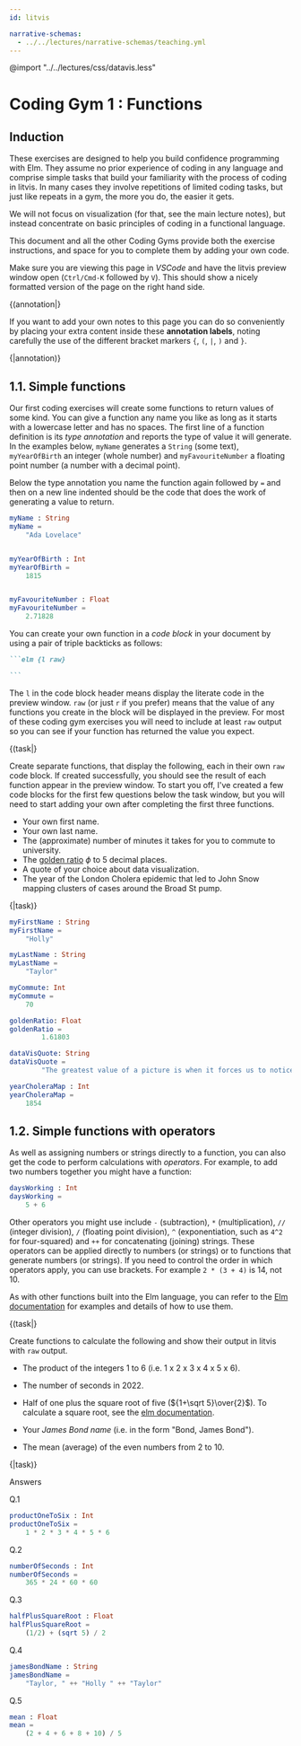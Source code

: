 ```yaml
---
id: litvis

narrative-schemas:
  - ../../lectures/narrative-schemas/teaching.yml
---
```


@import "../../lectures/css/datavis.less"

<!-- Everything above this line should probably be left untouched. -->

# Coding Gym 1 : Functions

## Induction

These exercises are designed to help you build confidence programming with Elm. They assume no prior experience of coding in any language and comprise simple tasks that build your familiarity with the process of coding in litvis. In many cases they involve repetitions of limited coding tasks, but just like repeats in a gym, the more you do, the easier it gets.

We will not focus on visualization (for that, see the main lecture notes), but instead concentrate on basic principles of coding in a functional language.

This document and all the other Coding Gyms provide both the exercise instructions, and space for you to complete them by adding your own code.

Make sure you are viewing this page in _VSCode_ and have the litvis preview window open (`Ctrl/Cmd-K` followed by `V`). This should show a nicely formatted version of the page on the right hand side.

{(annotation|}

If you want to add your own notes to this page you can do so conveniently by placing your extra content inside these **annotation labels**, noting carefully the use of the different bracket markers `{`, `(`, `|`, `)` and `}`.

{|annotation)}

## 1.1. Simple functions

Our first coding exercises will create some functions to return values of some kind. You can give a function any name you like as long as it starts with a lowercase letter and has no spaces. The first line of a function definition is its _type annotation_ and reports the type of value it will generate. In the examples below, `myName` generates a `String` (some text), `myYearOfBirth` an integer (whole number) and `myFavouriteNumber` a floating point number (a number with a decimal point).

Below the type annotation you name the function again followed by `=` and then on a new line indented should be the code that does the work of generating a value to return.

```elm {l r}
myName : String
myName =
    "Ada Lovelace"


myYearOfBirth : Int
myYearOfBirth =
    1815


myFavouriteNumber : Float
myFavouriteNumber =
    2.71828
```

You can create your own function in a _code block_ in your document by using a pair of triple backticks as follows:

````markdown
```elm {l raw}

```
````

The `l` in the code block header means display the literate code in the preview window. `raw` (or just `r` if you prefer) means that the value of any functions you create in the block will be displayed in the preview. For most of these coding gym exercises you will need to include at least `raw` output so you can see if your function has returned the value you expect.

{(task|}

Create separate functions, that display the following, each in their own `raw` code block. If created successfully, you should see the result of each function appear in the preview window. To start you off, I've created a few code blocks for the first few questions below the task window, but you will need to start adding your own after completing the first three functions.

- Your own first name.
- Your own last name.
- The (approximate) number of minutes it takes for you to commute to university.
- The [golden ratio](https://en.wikipedia.org/wiki/Golden_ratio) $\phi$ to 5 decimal places.
- A quote of your choice about data visualization.
- The year of the London Cholera epidemic that led to John Snow mapping clusters of cases around the Broad St pump.

{|task)}

```elm {l raw}
myFirstName : String
myFirstName =
    "Holly"
```

```elm {l raw}
myLastName : String
myLastName =
    "Taylor"
```

```elm {l raw}
myCommute: Int
myCommute =
    70
```

```elm {l raw}
goldenRatio: Float
goldenRatio =
        1.61803
```

```elm {l raw}
dataVisQuote: String
dataVisQuote =
        "The greatest value of a picture is when it forces us to notice what we never expected to see. - John Tukey"
```

```elm {l raw}
yearCholeraMap : Int
yearCholeraMap =
    1854
```

## 1.2. Simple functions with operators

As well as assigning numbers or strings directly to a function, you can also get the code to perform calculations with _operators_. For example, to add two numbers together you might have a function:

```elm {l r}
daysWorking : Int
daysWorking =
    5 + 6
```

Other operators you might use include `-` (subtraction), `*` (multiplication), `//` (integer division), `/` (floating point division), `^` (exponentiation, such as `4^2` for four-squared) and `++` for concatenating (joining) strings. These operators can be applied directly to numbers (or strings) or to functions that generate numbers (or strings). If you need to control the order in which operators apply, you can use brackets. For example `2 * (3 + 4)` is 14, not 10.

As with other functions built into the Elm language, you can refer to the [Elm documentation](https://package.elm-lang.org/packages/elm/core/latest/Basics) for examples and details of how to use them.

{(task|}

Create functions to calculate the following and show their output in litvis with `raw` output.

- The product of the integers 1 to 6 (i.e. 1 x 2 x 3 x 4 x 5 x 6).
- The number of seconds in 2022.
- Half of one plus the square root of five (${1+\sqrt 5}\over{2}$). To calculate a square root, see the [elm documentation](https://package.elm-lang.org/packages/elm/core/latest/Basics#sqrt).

- Your _James Bond name_ (i.e. in the form "Bond, James Bond").
- The mean (average) of the even numbers from 2 to 10.

{|task)}

Answers

Q.1

```elm {l raw}
productOneToSix : Int
productOneToSix =
    1 * 2 * 3 * 4 * 5 * 6
```

Q.2

```elm {l raw}
numberOfSeconds : Int
numberOfSeconds =
    365 * 24 * 60 * 60
```

Q.3

```elm {l raw}
halfPlusSquareRoot : Float
halfPlusSquareRoot =
    (1/2) + (sqrt 5) / 2
```

Q.4

```elm {l raw}
jamesBondName : String
jamesBondName =
    "Taylor, " ++ "Holly " ++ "Taylor"
```

Q.5

```elm {l raw}
mean : Float
mean =
    (2 + 4 + 6 + 8 + 10) / 5
```
